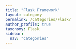```yaml
---
title: "Flask Framework"
layout: category
permalink: /categories/Flask/
author_profile: true
taxonomy: Flask
sidebar:
  nav: "categories"
---
```

